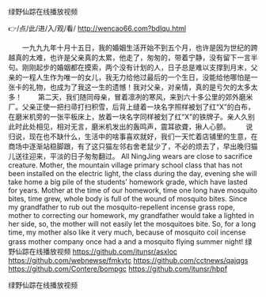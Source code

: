 
绿野仙踪在线播放视频




👉/点/此/进/入/观/看/ http://wencao66.com?bdlqu.html




　　一九九九年十月十五日，我的婚姻生活开始不到五个月，也许是因为世纪的跨越真的太难，也许是父亲真的太累，他走了，匆匆的，带着宁静，没有留下一言半句。刚刚起步的婚姻都在摸索，两个没有计划的人，日子总是难以支撑到月末，父亲的一程人生作为唯一的女儿，我无力给他过最后的一个生日，没能给他哪怕是一张卡的礼物，也成为了我这一生的遗憾！我对父亲，对亲情，真的是亏欠的太多太多！
　　第二天，我们随同母亲，冒着凛冽的寒风，来到六十多公里的郊外磨米厂。父亲正使一把扫帚打扫积雪，后背上缝着一块名字照样被划了红“X”的白布，在磨米机旁的一张平板床上，放着一块名字同样被划了红“X”的铁牌子。亲人久别此时此处相见，相对无言，磨米机发出的轰鸣声，震耳欲聋，揪人心颤。
　　说归说，现在也不缺什么，生活中的啥事喜欢就好，我们一天忙着店铺里的生意，在商场中逐渐站稳脚跟，有了这只猫左邻右舍老鼠少了，不必的烦去了，早出晚归猫儿送往迎来，平淡的日子匆匆翻过。
All NingJing wears are close to sacrifice creature.
Mother, the mountain village primary school class that has not been installed on the electric light, the class during the day, evening she will take home a big pile of the students' homework grade, which have lasted for years.
Mother at the time of our homework, time one long have mosquito bites, time grew, whole body is full of the wound of mosquito bites.
Since my grandfather to rub out the mosquito-repellent incense grass rope, mother to correcting our homework, my grandfather would take a lighted in her side, so, the mother will not easily let the mosquitoes bite.
So, for a long time, my mother also like it very much, because of mosquito coil incense grass mother company once had a and a mosquito flying summer night!
绿野仙踪在线播放视频 https://github.com/itunsr/asxloc
https://github.com/webnewse/fmkvtc
https://github.com/cctnews/qajqgs
https://github.com/Contere/bompgc
https://github.com/itunsr/hbpf





绿野仙踪在线播放视频
